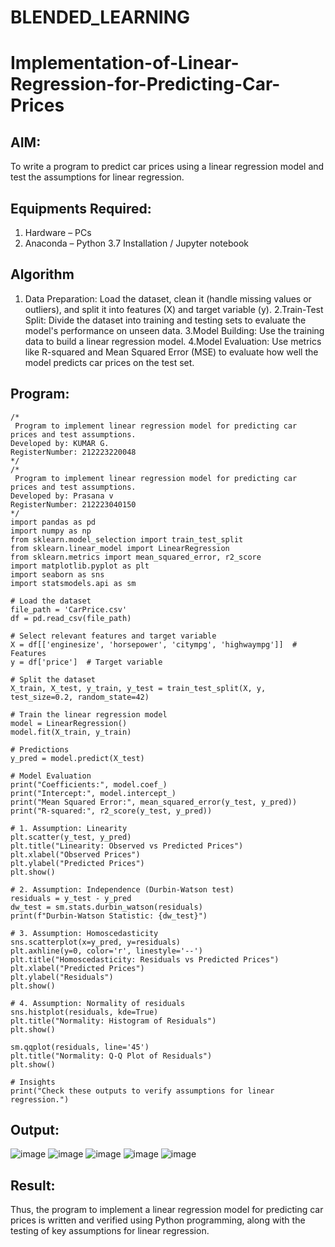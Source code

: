 # BLENDED_LEARNING
# Implementation-of-Linear-Regression-for-Predicting-Car-Prices
## AIM:
To write a program to predict car prices using a linear regression model and test the assumptions for linear regression.

## Equipments Required:
1. Hardware – PCs
2. Anaconda – Python 3.7 Installation / Jupyter notebook

## Algorithm
1. Data Preparation:
Load the dataset, clean it (handle missing values or outliers), and split it into features (X) and target variable (y).
2.Train-Test Split:
Divide the dataset into training and testing sets to evaluate the model's performance on unseen data.
3.Model Building:
Use the training data to build a linear regression model.
4.Model Evaluation:
Use metrics like R-squared and Mean Squared Error (MSE) to evaluate how well the model predicts car prices on the test set.


## Program:
```
/*
 Program to implement linear regression model for predicting car prices and test assumptions.
Developed by: KUMAR G. 
RegisterNumber: 212223220048
*/
/*
 Program to implement linear regression model for predicting car prices and test assumptions.
Developed by: Prasana v 
RegisterNumber: 212223040150
*/
import pandas as pd
import numpy as np
from sklearn.model_selection import train_test_split
from sklearn.linear_model import LinearRegression
from sklearn.metrics import mean_squared_error, r2_score
import matplotlib.pyplot as plt
import seaborn as sns
import statsmodels.api as sm

# Load the dataset
file_path = 'CarPrice.csv'
df = pd.read_csv(file_path)

# Select relevant features and target variable
X = df[['enginesize', 'horsepower', 'citympg', 'highwaympg']]  # Features
y = df['price']  # Target variable

# Split the dataset
X_train, X_test, y_train, y_test = train_test_split(X, y, test_size=0.2, random_state=42)

# Train the linear regression model
model = LinearRegression()
model.fit(X_train, y_train)

# Predictions
y_pred = model.predict(X_test)

# Model Evaluation
print("Coefficients:", model.coef_)
print("Intercept:", model.intercept_)
print("Mean Squared Error:", mean_squared_error(y_test, y_pred))
print("R-squared:", r2_score(y_test, y_pred))

# 1. Assumption: Linearity
plt.scatter(y_test, y_pred)
plt.title("Linearity: Observed vs Predicted Prices")
plt.xlabel("Observed Prices")
plt.ylabel("Predicted Prices")
plt.show()

# 2. Assumption: Independence (Durbin-Watson test)
residuals = y_test - y_pred
dw_test = sm.stats.durbin_watson(residuals)
print(f"Durbin-Watson Statistic: {dw_test}")

# 3. Assumption: Homoscedasticity
sns.scatterplot(x=y_pred, y=residuals)
plt.axhline(y=0, color='r', linestyle='--')
plt.title("Homoscedasticity: Residuals vs Predicted Prices")
plt.xlabel("Predicted Prices")
plt.ylabel("Residuals")
plt.show()

# 4. Assumption: Normality of residuals
sns.histplot(residuals, kde=True)
plt.title("Normality: Histogram of Residuals")
plt.show()

sm.qqplot(residuals, line='45')
plt.title("Normality: Q-Q Plot of Residuals")
plt.show()

# Insights
print("Check these outputs to verify assumptions for linear regression.")
```

## Output:
![image](https://github.com/user-attachments/assets/81a9963a-8d9a-46cc-b68c-1b7a81856c1c)
![image](https://github.com/user-attachments/assets/31e33a25-b6ff-41fb-bdd6-0054f9fb8bbe)
![image](https://github.com/user-attachments/assets/8fe89a94-f4af-4f84-917b-a983542df24e)
![image](https://github.com/user-attachments/assets/277a8aac-d764-49e2-ac72-5160e23337c6)
![image](https://github.com/user-attachments/assets/62257f5d-63e5-45dc-8ac0-8a8ab177e410)






## Result:
Thus, the program to implement a linear regression model for predicting car prices is written and verified using Python programming, along with the testing of key assumptions for linear regression.
